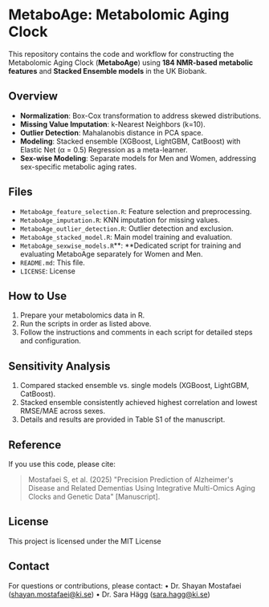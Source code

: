 # MetaboAge: Metabolomic Aging Clock

This repository contains the code and workflow for constructing the Metabolomic Aging Clock (**MetaboAge**) using **184 NMR-based metabolic features** and **Stacked Ensemble models** in the UK Biobank.

## Overview

- **Normalization**: Box-Cox transformation to address skewed distributions.
- **Missing Value Imputation**: k-Nearest Neighbors (k=10).
- **Outlier Detection**: Mahalanobis distance in PCA space.
- **Modeling**: Stacked ensemble (XGBoost, LightGBM, CatBoost) with Elastic Net (α = 0.5) Regression as a meta-learner.
- **Sex-wise Modeling**: Separate models for Men and Women, addressing sex-specific metabolic aging rates. 

## Files

- `MetaboAge_feature_selection.R`: Feature selection and preprocessing.
- `MetaboAge_imputation.R`: KNN imputation for missing values.
- `MetaboAge_outlier_detection.R`: Outlier detection and exclusion.
- `MetaboAge_stacked_model.R`: Main model training and evaluation.
- `MetaboAge_sexwise_models.R`**: **Dedicated script for training and evaluating MetaboAge separately for Women and Men.
- `README.md`: This file.
- `LICENSE`: License

## How to Use

1. Prepare your metabolomics data in R.
2. Run the scripts in order as listed above.
3. Follow the instructions and comments in each script for detailed steps and configuration.

## Sensitivity Analysis

1. Compared stacked ensemble vs. single models (XGBoost, LightGBM, CatBoost).
2. Stacked ensemble consistently achieved highest correlation and lowest RMSE/MAE across sexes.
3. Details and results are provided in Table S1 of the manuscript. 


## Reference

If you use this code, please cite:

> Mostafaei S, et al. (2025) "Precision Prediction of Alzheimer's Disease and Related Dementias Using Integrative Multi-Omics Aging Clocks and Genetic Data" [Manuscript].  

## License

This project is licensed under the MIT License

## Contact

For questions or contributions, please contact: • Dr. Shayan Mostafaei (shayan.mostafaei@ki.se) • Dr. Sara Hägg (sara.hagg@ki.se)
